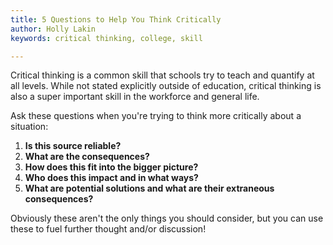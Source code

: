 ```yaml
---
title: 5 Questions to Help You Think Critically
author: Holly Lakin
keywords: critical thinking, college, skill

---
```

Critical thinking is a common skill that schools try to teach and quantify at all levels. While not stated explicitly outside of education, critical thinking is also a super important skill in the workforce and general life.

Ask these questions when you're trying to think more critically about a situation:

1. **Is this source reliable?**
2. **What are the consequences?**
3. **How does this fit into the bigger picture?**
4. **Who does this impact and in what ways?**
5. **What are potential solutions and what are their extraneous consequences?**

Obviously these aren't the only things you should consider, but you can use these to fuel further thought and/or discussion!